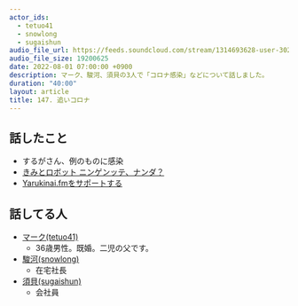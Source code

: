 ```yaml
---
actor_ids:
  - tetuo41
  - snowlong
  - sugaishun
audio_file_url: https://feeds.soundcloud.com/stream/1314693628-user-302747142-yarukinai-147-2022-08-01.mp3
audio_file_size: 19200625
date: 2022-08-01 07:00:00 +0900
description: マーク、駿河、須貝の3人で「コロナ感染」などについて話しました。
duration: "40:00"
layout: article
title: 147. 追いコロナ
---
```


## 話したこと
- するがさん、例のものに感染
- [きみとロボット ニンゲンッテ、ナンダ？](https://www.miraikan.jst.go.jp/exhibitions/spexhibition/kimirobo.html)
- [Yarukinai.fmをサポートする](https://note.com/tetuo41/circle)

## 話してる人
- [マーク(tetuo41)](https://twitter.com/tetuo41)
  - 36歳男性。既婚。二児の父です。
- [駿河(snowlong)](https://twitter.com/_snowlong)
  - 在宅社長
- [須貝(sugaishun)](https://twitter.com/sugaishun)
  - 会社員
